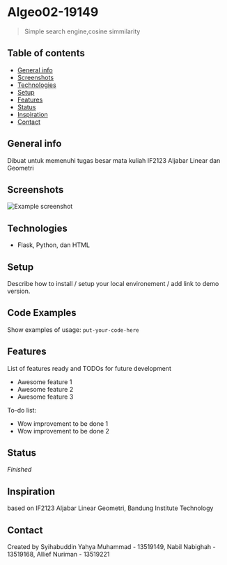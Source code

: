 # Algeo02-19149
> Simple search engine,cosine simmilarity

## Table of contents
* [General info](#general-info)
* [Screenshots](#screenshots)
* [Technologies](#technologies)
* [Setup](#setup)
* [Features](#features)
* [Status](#status)
* [Inspiration](#inspiration)
* [Contact](#contact)

## General info
Dibuat untuk memenuhi tugas besar mata kuliah IF2123 Aljabar Linear dan Geometri

## Screenshots
![Example screenshot](./img/screenshot.png)

## Technologies
* Flask, Python, dan HTML

## Setup
Describe how to install / setup your local environement / add link to demo version.

## Code Examples
Show examples of usage:
`put-your-code-here`

## Features
List of features ready and TODOs for future development
* Awesome feature 1
* Awesome feature 2
* Awesome feature 3

To-do list:
* Wow improvement to be done 1
* Wow improvement to be done 2

## Status
_Finished_

## Inspiration
based on IF2123 Aljabar Linear Geometri, Bandung Institute Technology

## Contact
Created by Syihabuddin Yahya Muhammad - 13519149, Nabil Nabighah - 13519168, Allief Nuriman - 13519221
